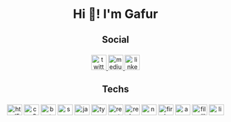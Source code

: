 <h1 align="center">Hi 👋! I'm Gafur</h1>

<h2 align="center">Social</h2>

###

<div align="center">
  <a href="https://twitter.com/0xgapil" target="_blank">
    <img src="https://img.shields.io/static/v1?message=Twitter&logo=twitter&label=&color=1DA1F2&logoColor=white&labelColor=&style=for-the-badge" height="35" alt="twitter logo"  />
  </a>
  <a href="https://medium.com/@gafurapil" target="_blank">
    <img src="https://img.shields.io/static/v1?message=Medium&logo=medium&label=&color=12100E&logoColor=white&labelColor=&style=for-the-badge" height="35" alt="medium logo"  />
  </a>
  <a href="https://tr.linkedin.com/in/gafurapil" target="_blank">
    <img src="https://img.shields.io/static/v1?message=LinkedIn&logo=linkedin&label=&color=0077B5&logoColor=white&labelColor=&style=for-the-badge" height="35" alt="linkedin logo"  />
  </a>
</div>

###

<h2 align="center">Techs</h2>

###

<div align="center">
  <img src="https://cdn.jsdelivr.net/gh/devicons/devicon/icons/html5/html5-original.svg" height="25" width="35" alt="html5 logo"  />
  <img src="https://cdn.jsdelivr.net/gh/devicons/devicon/icons/css3/css3-original.svg" height="25" width="35" alt="css3 logo"  />
  <img src="https://cdn.jsdelivr.net/gh/devicons/devicon/icons/bootstrap/bootstrap-original.svg" height="25" width="35" alt="bootstrap logo"  />
  <img src="https://cdn.jsdelivr.net/gh/devicons/devicon/icons/sass/sass-original.svg" height="25" width="35" alt="sass logo"  />
  <img src="https://cdn.jsdelivr.net/gh/devicons/devicon/icons/javascript/javascript-original.svg" height="25" width="35" alt="javascript logo"  />
  <img src="https://cdn.jsdelivr.net/gh/devicons/devicon/icons/typescript/typescript-plain.svg" height="25" width="35" alt="typescript logo"  />
  <img src="https://cdn.jsdelivr.net/gh/devicons/devicon/icons/react/react-original.svg" height="25" width="35" alt="react logo"  />
  <img src="https://cdn.jsdelivr.net/gh/devicons/devicon/icons/redux/redux-original.svg" height="25" width="35" alt="redux logo"  />
  <img src="https://cdn.jsdelivr.net/gh/devicons/devicon/icons/npm/npm-original-wordmark.svg" height="25" width="35" alt="npm logo"  />
  <img src="https://cdn.jsdelivr.net/gh/devicons/devicon/icons/firebase/firebase-plain.svg" height="25" width="35" alt="firebase logo"  />
  <img src="https://cdn.jsdelivr.net/gh/devicons/devicon/icons/amazonwebservices/amazonwebservices-original.svg" height="25" width="35" alt="amazonwebservices logo"  />
  <img src="https://cdn.jsdelivr.net/gh/devicons/devicon/icons/filezilla/filezilla-plain.svg" height="25" width="35" alt="filezilla logo"  />
  <img src="https://cdn.jsdelivr.net/gh/devicons/devicon/icons/linux/linux-original.svg" height="25" width="35" alt="linux logo"  />
</div>

###

<br clear="both">



###


  


###
